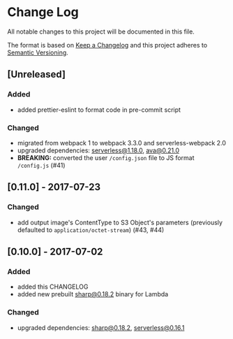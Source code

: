 # Change Log
All notable changes to this project will be documented in this file.

The format is based on [Keep a Changelog](http://keepachangelog.com/en/1.0.0/)
and this project adheres to [Semantic Versioning](http://semver.org/spec/v2.0.0.html).


## [Unreleased]
### Added
- added prettier-eslint to format code in pre-commit script

### Changed
- migrated from webpack 1 to webpack 3.3.0 and serverless-webpack 2.0
- upgraded dependencies:  serverless@1.18.0, ava@0.21.0
- **BREAKING:** converted the user `/config.json` file to JS format `/config.js` (#41)


## [0.11.0] - 2017-07-23
### Changed
- add output image's ContentType to S3 Object's parameters (previously defaulted to `application/octet-stream`) (#43, #44)


## [0.10.0] - 2017-07-02
### Added
- added this CHANGELOG
- added new prebuilt sharp@0.18.2 binary for Lambda

### Changed
- upgraded dependencies: sharp@0.18.2, serverless@0.16.1
